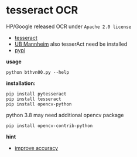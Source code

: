 # tesseract OCR

HP/Google released OCR under `Apache 2.0 license`

+ [tesseract](https://github.com/tesseract-ocr/tesseract)
+ [UB Mannheim](https://github.com/UB-Mannheim/tesseract/wiki)
  also tesserAct need be installed
+ [pypi](https://pypi.org/project/pytesseract/)

**usage**

```shell
python bthvn00.py --help
```

**installation:**

```shell
pip install pytesseract
pip install tesseract
pip install opencv-python
```

python 3.8 may need additional opencv package

```shell
pip install opencv-contrib-python
```

**hint**

+ [improve accuracy](https://stackoverflow.com/questions/9480013/image-processing-to-improve-tesseract-ocr-accuracy)
